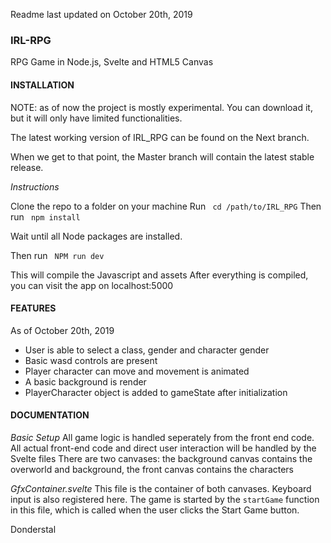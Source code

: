 Readme last updated on October 20th, 2019

### IRL-RPG

RPG Game in Node.js, Svelte and HTML5 Canvas

#### INSTALLATION
NOTE: as of now the project is mostly experimental. You can download it, but it will only have limited functionalities.

The latest working version of IRL_RPG can be found on the Next branch.

When we get to that point, the Master branch will contain the latest stable release.

*Instructions*

Clone the repo to a folder on your machine
Run ```
cd /path/to/IRL_RPG```
Then run ```
npm install```

Wait until all Node packages are installed.

Then run ```
NPM run dev```

This will compile the Javascript and assets
After everything is compiled, you can visit the app on localhost:5000

#### FEATURES
As of October 20th, 2019
* User is able to select a class, gender and character gender
* Basic wasd controls are present
* Player character can move and movement is animated
* A basic background is render
* PlayerCharacter object is added to gameState after initialization

#### DOCUMENTATION

*Basic Setup*
All game logic is handled seperately from the front end code.
All actual front-end code and direct user interaction will be handled by the Svelte files
There are two canvases: the background canvas contains the overworld and background, the front canvas contains the characters

*GfxContainer.svelte*
This file is the container of both canvases. Keyboard input is also registered here. The game is started by the ```startGame``` function in this file, which is called when the user clicks the Start Game button.

Donderstal
